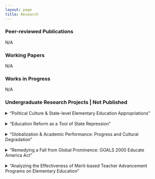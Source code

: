 ```yaml
---
layout: page
title: Research
---
```


<div class="text-left">
  <h3>Peer-reviewed Publications</h3>
  <p>N/A</p>
  
  <h3>Working Papers</h3>
  <p>N/A</p>
  
  <h3>Works in Progress</h3>
  <p>N/A</p>
  
  <h3>Undergraduate Research Projects | Not Published</h3>
  
<details>
  <summary>
    “Political Culture & State-level Elementary Education Appropriations”
  </summary>
  <p>
    (2019) Utilized Elazar’s political culture typology, Heck’s applied political culture framework on higher education appropriations, and Wirt’s study on legislator response to political culture to explore the link between a state legislature’s dominant political culture and elementary education appropriations
  </p>
  </details>
<br>
  <details> 
  <summary>
    “Education Reform as a Tool of State Repression”
  </summary>
  <p>
   (2019) Utilized Finkel and Davenport’s characterizations of state repression to conduct a case study on Canada’s use of education reform as a tool of state repression to subjugate the aboriginal population into residential schools via The Indian Act of 1876
  </p>
</details>
 <br>
<details>
  <summary>
   “Globalization & Academic Performance: Progress and Cultural Degradation”
  </summary>
  <p>
    (2018) Utilized OLS regression analysis on the KOF Globalization Index and the Programme for International Student Assessment (PISA) data to explore the link between globalization and academic performance
  </p>
  </details>
<br>
<details>
  <summary>
    “Remedying a Fall from Global Prominence: GOALS 2000 Educate America Act”
  </summary>
  <p>
   (2018) Utilized John Kingdon's Policy Streams Model and Graham Allison's Governmental Politics Model to study the formulation and implementation of the GOALS 2000: Educate America Act
  </p>
  </details>
<br>
  <details>
  <summary>
    “Analyzing the Effectiveness of Merit-based Teacher Advancement Programs on Elementary Education”
  </summary>
  <p>
   (2017) Utilized OLS regression analysis on state-level standardized testing data and government-funded teacher advancement programs to explore the link between merit pay and academic performance
  </p>
  </details>
  
</div>
